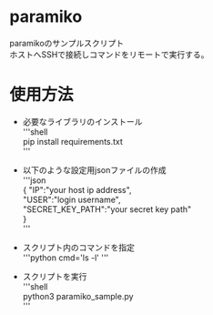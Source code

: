 # paramiko
paramikoのサンプルスクリプト  
ホストへSSHで接続しコマンドをリモートで実行する。  

# 使用方法  
- 必要なライブラリのインストール  
'''shell  
pip install requirements.txt  
'''  
  
- 以下のような設定用jsonファイルの作成  
'''json  
{
    "IP":"your host ip address",  
    "USER":"login username",  
    "SECRET_KEY_PATH":"your secret key path"  
}  
'''  
  
- スクリプト内のコマンドを指定  
'''python cmd='ls -l'
'''  
  
- スクリプトを実行  
'''shell  
python3 paramiko_sample.py  
'''  
